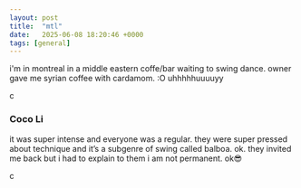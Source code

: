 ```yaml
---
layout: post
title:  "mtl"
date:   2025-06-08 18:20:46 +0000
tags: [general]
---
```

i'm in montreal in a middle eastern coffe/bar waiting to swing dance. owner gave me syrian coffee with cardamom. :O uhhhhhuuuuyy

c

### Coco Li
it was super intense and everyone was  a regular. they were super pressed about technique and it’s a subgenre of swing called balboa. ok. they invited me back but i had to explain to them i am not permanent. ok😎

c 
